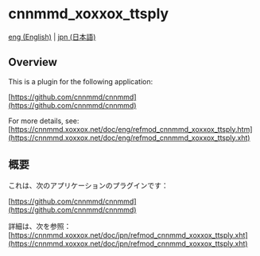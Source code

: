 # cnnmmd_xoxxox_ttsply

[eng (English)](#Overview) | [jpn (日本語)](#概要)

## Overview

This is a plugin for the following application:

[https://github.com/cnnmmd/cnnmmd](https://github.com/cnnmmd/cnnmmd)

For more details, see:  
[https://cnnmmd.xoxxox.net/doc/eng/refmod_cnnmmd_xoxxox_ttsply.htm](https://cnnmmd.xoxxox.net/doc/eng/refmod_cnnmmd_xoxxox_ttsply.xht)

## 概要

これは、次のアプリケーションのプラグインです：

[https://github.com/cnnmmd/cnnmmd](https://github.com/cnnmmd/cnnmmd)

詳細は、次を参照：[https://cnnmmd.xoxxox.net/doc/jpn/refmod_cnnmmd_xoxxox_ttsply.xht](https://cnnmmd.xoxxox.net/doc/jpn/refmod_cnnmmd_xoxxox_ttsply.xht)